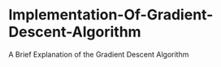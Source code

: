 # Implementation-Of-Gradient-Descent-Algorithm
A Brief Explanation of the Gradient Descent Algorithm
